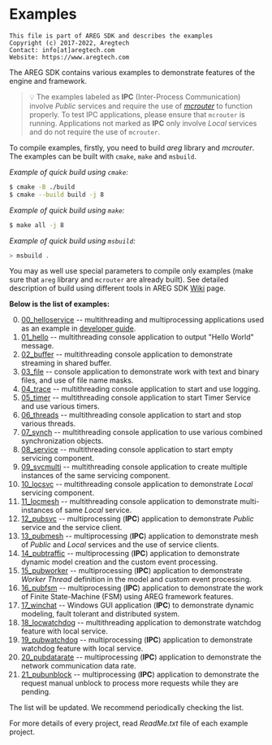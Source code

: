 # Examples
```
This file is part of AREG SDK and describes the examples
Copyright (c) 2017-2022, Aregtech
Contact: info[at]aregtech.com
Website: https://www.aregtech.com
```
The AREG SDK contains various examples to demonstrate features of the engine and framework. 

> 💡 The examples labeled as **IPC** (Inter-Process Communication) involve _Public_ services and require the use of [_mcrouter_](https://github.com/aregtech/areg-sdk/tree/master/framework/mcrouter/) to function properly. To test IPC applications, please ensure that `mcrouter` is running. Applications not marked as **IPC** only involve _Local_ services and do not require the use of `mcrouter`.

To compile examples, firstly, you need to build _areg_ library and _mcrouter_. The examples can be built with `cmake`, `make` and `msbuild`.

_Example of quick build using `cmake`:_
```bash
$ cmake -B ./build
$ cmake --build build -j 8
```

_Example of quick build using `make`:_
```bash
$ make all -j 8
```

_Example of quick build using `msbuild`:_
```bash
> msbuild .
```

You may as well use special parameters to compile only examples (make sure that `areg` library and `mcrouter` are already built). See detailed description of build using different tools in AREG SDK [Wiki](https://github.com/aregtech/areg-sdk/wiki/03.-Software-build) page.

**Below is the list of examples:**

0.  [00_helloservice](./00_helloservice) -- multithreading and multiprocessing applications used as an example in [developer guide](./../docs/DEVELOP.md).
1.  [01_hello](./01_hello/) -- multithreading console application to output "Hello World" message.
2.  [02_buffer](./02_buffer/) -- multithreading console application to demonstrate streaming in shared buffer.
3.  [03_file](./03_file/) -- console application to demonstrate work with text and binary files, and use of file name masks.
4.  [04_trace](./04_trace/) -- multithreading console application to start and use logging.
5.  [05_timer](./05_timer/) -- multithreading console application to start Timer Service and use various timers.
6.  [06_threads](./06_threads/) -- multithreading console application to start and stop various threads.
7.  [07_synch](./07_synch/) -- multithreading console application to use various combined synchronization objects.
8.  [08_service](./08_service/) -- multithreading console application to start empty servicing component.
9.  [09_svcmulti](./09_svcmulti/) -- multithreading console application to create multiple instances of the same servicing component.
10. [10_locsvc](./10_locsvc/) -- multithreading console application to demonstrate _Local_ servicing component.
11. [11_locmesh](./11_locmesh/) -- multithreading console application to demonstrate multi-instances of same _Local_ service.
12. [12_pubsvc](./12_pubsvc/) -- multiprocessing (**IPC**) application to demonstrate _Public_ service and the service client.
13. [13_pubmesh](./13_pubmesh/) -- multiprocessing (**IPC**) application to demonstrate mesh of _Public_ and _Local_ services and the use of service clients.
14. [14_pubtraffic](./14_pubtraffic/) -- multiprocessing (**IPC**) application to demonstrate dynamic model creation and the custom event processing.
15. [15_pubworker](./15_pubworker/) -- multiprocessing (**IPC**) application to demonstrate _Worker Thread_ definition in the model and custom event processing.
16. [16_pubfsm](./16_pubfsm/) -- multiprocessing (**IPC**) application to demonstrate the work of Finite State-Machine (FSM) using AREG framework features.
17. [17_winchat](./17_winchat/) -- Windows GUI application (**IPC**) to demonstrate dynamic modeling, fault tolerant and distributed system.
18. [18_locwatchdog](./18_locwatchdog) -- multithreading application to demonstrate watchdog feature with local service.
19. [19_pubwatchdog](./19_pubwatchdog) -- multiprocessing (**IPC**) application to demonstrate watchdog feature with local service.
20. [20_pubdatarate](./20_pubdatarate) -- multiprocessing (**IPC**) application to demonstrate the network communication data rate.
21. [21_pubunblock](./21_pubunblock) -- multiprocessing (**IPC**) application to demonstrate the request manual unblock to process more requests while they are pending.

The list will be updated. We recommend periodically checking the list.

For more details of every project, read _ReadMe.txt_ file of each example project.
